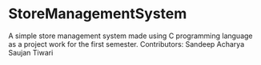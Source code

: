 # StoreManagementSystem
A simple store management system made using C programming language as a project work for the first semester. 
Contributors: Sandeep Acharya
              Saujan Tiwari
           
